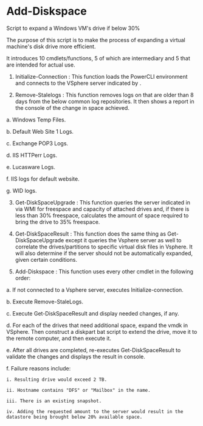 # Add-Diskspace
Script to  expand a Windows VM's drive if below 30%

The purpose of this script is to make the process of expanding a virtual machine's disk drive more efficient.

It introduces 10 cmdlets/functions, 5 of which are intermediary and 5 that are intended for actual use.

1. Initialize-Connection <ComputerName> : This function loads the PowerCLI environment and connects to the VSphere server indicated by <ComputerName>.
  
2. Remove-Stalelogs <ComputerName> : This function removes logs on <Computername> that are older than 8 days from the below common log repositories. It then shows a report in the console of the change in space achieved.
  
  a. Windows Temp Files.
  
  b. Default Web Site 1 Logs.
  
  c. Exchange POP3 Logs.
  
  d. IIS HTTPerr Logs.
  
  e. Lucasware Logs.
  
  f. IIS logs for default website.
  
  g. WID logs.
  
3. Get-DiskSpaceUpgrade <ComputerName> : This function queries the server indicated in <Computername> via WMI for freespace and capacity of attached drives and, if there is less than 30% freespace, calculates the amount of space required to bring the drive to 35% freespace.
  
4. Get-DiskSpaceResult <ComputerName> : This function does the same thing as Get-DiskSpaceUpgrade except it queries the Vsphere server as well to correlate the drives/partitions to specific virtual disk files in Vsphere. It will also determine if the server should not be automatically expanded, given certain conditions.
  
5. Add-Diskspace <ComputerName> : This function uses every other cmdlet in the following order:
  
  a. If not connected to a Vsphere server, executes Initialize-connection.
  
  b. Execute Remove-StaleLogs.
  
  c. Execute Get-DiskSpaceResult and display needed changes, if any.
  
  d. For each of the drives that need additional space, expand the vmdk in VSphere. Then construct a diskpart bat script to extend the drive, move it to the remote computer, and then execute it.
  
  e. After all drives are completed, re-executes Get-DiskSpaceResult to validate the changes and displays the result in console.
  
  f. Failure reasons include:
  
    i. Resulting drive would exceed 2 TB.
    
    ii. Hostname contains "DFS" or "Mailbox" in the name.
    
    iii. There is an existing snapshot.
    
    iv. Adding the requested amount to the server would result in the datastore being brought below 20% available space.
